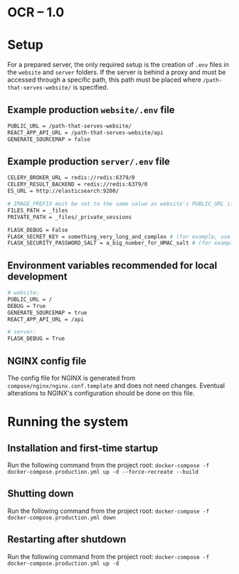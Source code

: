 # OCR – 1.0

# Setup
For a prepared server, the only required setup is the creation of `.env` files in the `website` and `server` folders. If the server is behind a proxy and must be accessed through a specific path, this path must be placed where `/path-that-serves-website/` is specified.

## Example production `website/.env` file
```sh
PUBLIC_URL = /path-that-serves-website/
REACT_APP_API_URL = /path-that-serves-website/api
GENERATE_SOURCEMAP = false
```

## Example production `server/.env` file
```sh
CELERY_BROKER_URL = redis://redis:6379/0
CELERY_RESULT_BACKEND = redis://redis:6379/0
ES_URL = http://elasticsearch:9200/

# IMAGE_PREFIX must be set to the same value as website's PUBLIC_URL if PUBLIC_URL is not '/' 
FILES_PATH = _files
PRIVATE_PATH = _files/_private_sessions

FLASK_DEBUG = False
FLASK_SECRET_KEY = something_very_long_and_complex # (for example, use python's secrets.token_hex())
FLASK_SECURITY_PASSWORD_SALT = a_big_number_for_HMAC_salt # (for example, use python's secrets.SystemRandom().getrandbits(128))
```

## Environment variables recommended for local development
```sh
# website:
PUBLIC_URL = /
DEBUG = True
GENERATE_SOURCEMAP = true
REACT_APP_API_URL = /api

# server:
FLASK_DEBUG = True
```

## NGINX config file
The config file for NGINX is generated from `compose/nginx/nginx.conf.template` and does not need changes. Eventual alterations to NGINX's configuration should be done on this file.

# Running the system

## Installation and first-time startup

Run the following command from the project root:
`docker-compose -f docker-compose.production.yml up -d --force-recreate --build`

## Shutting down

Run the following command from the project root:
`docker-compose -f docker-compose.production.yml down`

## Restarting after shutdown

Run the following command from the project root:
`docker-compose -f docker-compose.production.yml up -d`
